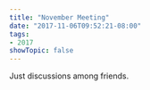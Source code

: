 ```yaml
---
title: "November Meeting"
date: "2017-11-06T09:52:21-08:00"
tags:
- 2017
showTopic: false
---
```


Just discussions among friends.
